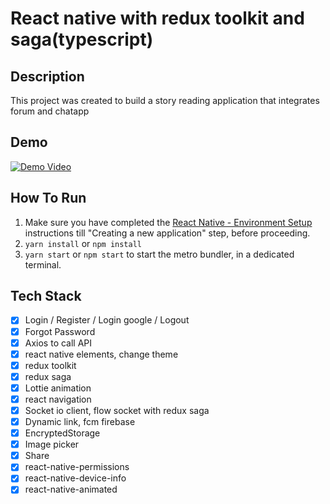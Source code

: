 # React native with redux toolkit and saga(typescript)

## Description

This project was created to build a story reading application that integrates forum and chatapp

## Demo
[![Demo Video](https://img.youtube.com/vi/your_video_id/0.jpg)](https://www.youtube.com/watch?v=W4SsePWrvio)

## How To Run

1. Make sure you have completed the [React Native - Environment Setup](https://reactnative.dev/docs/environment-setup) instructions till "Creating a new application" step, before proceeding.
2. `yarn install` or `npm install`
3. `yarn start` or `npm start` to start the metro bundler, in a dedicated terminal.

## Tech Stack

- [x] Login / Register / Login google / Logout
- [x] Forgot Password
- [x] Axios to call API
- [x] react native elements, change theme
- [x] redux toolkit
- [x] redux saga
- [x] Lottie animation
- [x] react navigation
- [x] Socket io client, flow socket with redux saga
- [x] Dynamic link, fcm firebase
- [x] EncryptedStorage
- [x] Image picker
- [x] Share
- [x] react-native-permissions
- [x] react-native-device-info
- [x] react-native-animated